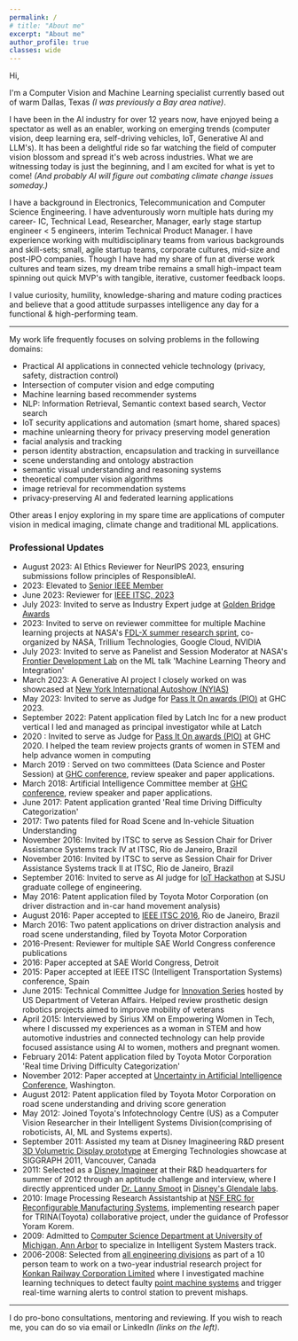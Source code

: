 ```yaml
---
permalink: /
# title: "About me"
excerpt: "About me"
author_profile: true
classes: wide
---
```


Hi, 

I'm a Computer Vision and Machine Learning specialist currently based out of warm Dallas, Texas _(I was previously a Bay area native)_.


I have been in the AI industry for over 12 years now, have enjoyed being a spectator as well as an enabler, working on emerging trends (computer vision, deep learning era, self-driving vehicles, IoT, Generative AI and LLM's). 
It has been a delightful ride so far watching the field of computer vision blossom and spread it's web across industries. 
What we are witnessing today is just the beginning, and I am excited for what is yet to come! 
_(And probably AI will figure out combating climate change issues someday.)_

I have a background in Electronics, Telecommunication and Computer Science Engineering.
I have adventurously worn multiple hats during my career- IC, Technical Lead, Researcher, Manager, early stage startup engineer < 5 engineers, interim Technical Product Manager.
I have experience working with multidisciplinary teams from various backgrounds and skill-sets; small, agile startup teams, corporate cultures, mid-size and post-IPO companies. 
Though I have had my share of fun at diverse work cultures and team sizes, my dream tribe remains a small high-impact team spinning out quick MVP's with tangible, iterative, customer feedback loops.

I value curiosity, humility, knowledge-sharing and mature coding practices and believe that a good attitude surpasses intelligence any day for a functional & high-performing team.

---
My work life frequently focuses on solving problems in the following domains:
* Practical AI applications in connected vehicle technology (privacy, safety, distraction control)
* Intersection of computer vision and edge computing
* Machine learning based recommender systems
* NLP: Information Retrieval, Semantic context based search, Vector search
* IoT security applications and automation (smart home, shared spaces)
* machine unlearning theory for privacy preserving model generation
* facial analysis and tracking
* person identity abstraction, encapsulation and tracking in surveillance
* scene understanding and ontology abstraction
* semantic visual understanding and reasoning systems
* theoretical computer vision algorithms
* image retrieval for recommendation systems
* privacy-preserving AI and federated learning applications

Other areas I enjoy exploring in my spare time are applications of computer vision in medical imaging, climate change and traditional ML applications.

### Professional Updates

* August 2023: AI Ethics Reviewer for NeurIPS 2023, ensuring submissions follow principles of ResponsibleAI.
* 2023: Elevated to [Senior IEEE Member](https://r5.ieee.org/houston/about-ieee/ieee-senior-membership/#:~:text=Senior%20Membership%20grade%20is%20held,and%20documented%20achievements%20of%20significance) 
* June 2023:  Reviewer for [IEEE ITSC, 2023](https://2023.ieee-itsc.org/)
* July 2023: Invited to serve as Industry Expert judge at [Golden Bridge Awards](https://globeeawards.com/golden-bridge-awards/)
* 2023: Invited to serve on reviewer committee for multiple Machine learning projects at NASA's [FDL-X summer research sprint](https://frontierdevelopmentlab.org/fdl-x-2023), co-organized by NASA,  Trillium Technologies, Google Cloud, NVIDIA 
* July 2023: Invited to serve as Panelist and Session Moderator at NASA's [Frontier Development Lab](https://frontierdevelopmentlab.org/) on the ML talk 'Machine Learning Theory and Integration'
* March 2023: A Generative AI project I closely worked on was showcased at [New York International Autoshow (NYIAS)](https://pressroom.lexus.com/2023-new-york-international-auto-show-guests-use-artificial-intelligence-to-create-their-picture-perfect-lexus/)
* May 2023: Invited to serve as Judge for [Pass It On awards (PIO)](https://anitab.org/awards-grants/pass-it-on-awards/) at GHC 2023.
* September 2022: Patent application filed by Latch Inc for a new product vertical I led and managed as principal investigator while at Latch
* 2020 : Invited to serve as Judge for [Pass It On awards (PIO)](https://anitab.org/awards-grants/pass-it-on-awards/) at GHC 2020. I helped the team review projects grants of women in STEM and help advance women in computing 
* March 2019 : Served on two committees (Data Science and Poster Session) at [GHC conference](https://ghc.anitab.org/), review speaker and paper applications.
* March 2018: Artificial Intelligence Committee member at [GHC conference](https://ghc.anitab.org/https://ghc.anitab.org/), review speaker and paper applications.
* June 2017: Patent application granted 'Real time Driving Difficulty Categorization'
* 2017: Two patents filed for Road Scene and In-vehicle Situation Understanding
* November 2016: Invited by ITSC to serve as Session Chair for Driver Assistance Systems track IV at ITSC, Rio de Janeiro, Brazil
* November 2016: Invited by ITSC to serve as Session Chair for Driver Assistance Systems track II at ITSC, Rio de Janeiro, Brazil
* September 2016: Invited to serve as AI judge for [IoT Hackathon](https://blogs.sjsu.edu/newsroom/2016/student-hackathon-explores-internet-of-things/) at SJSU graduate college of engineering.
* May 2016: Patent application filed by Toyota Motor Corporation (on driver distraction and in-car hand movement analysis)
* August 2016: Paper accepted to [IEEE ITSC 2016](https://web.fe.up.pt/~ieeeitsc2016/index.html), Rio de Janeiro, Brazil 
* March 2016: Two patent applications on driver distraction analysis and road scene understanding, filed by Toyota Motor Corporation
* 2016-Present: Reviewer for multiple SAE World Congress conference publications
* 2016: Paper accepted at SAE World Congress, Detroit
* 2015: Paper accepted at IEEE ITSC (Intelligent Transportation Systems) conference, Spain
* June 2015: Technical Committee Judge for [Innovation Series](https://www.sbir.gov/events-va-innovation-creation-series) hosted by US Department of Veteran Affairs. Helped review prosthetic design robotics projects aimed to improve mobility of veterans
* April 2015: Interviewed by Sirius XM on Empowering Women in Tech, where I discussed my experiences as a woman in STEM and how automotive industries and connected technology can help provide focused assistance using AI to women, mothers and pregnant women.
* February 2014: Patent application filed by Toyota Motor Corporation 'Real time Driving Difficulty Categorization'
* November 2012: Paper accepted at [Uncertainty in Artificial Intelligence Conference](https://www.auai.org/uai2013/), Washington.
* August 2012: Patent application filed by Toyota Motor Corporation on road scene understanding and driving score generation
* May 2012: Joined Toyota's Infotechnology Centre (US) as a Computer Vision Researcher in their Intelligent Systems Division(comprising of roboticists, AI, ML and Systems experts).
* September 2011: Assisted my team at Disney Imagineering R&D present [3D Volumetric Display prototype](https://history.siggraph.org/wp-content/uploads/2022/02/2011-22-Smoot_VolumtricDisplay.pdf) at Emerging Technologies showcase at SIGGRAPH 2011, Vancouver, Canada
* 2011: Selected as a [Disney Imagineer](https://laist.com/news/entertainment/how-to-become-an-imagineer-according-to-the-disney-documentary-director) at their R&D headquarters for summer of 2012 through an aptitude challenge and interview, where I directly apprenticed under [Dr. Lanny Smoot](https://en.wikipedia.org/wiki/Lanny_Smoot) in [Disney's Glendale labs](https://la.disneyresearch.com/labs/).
* 2010: Image Processing Research Assistantship at [NSF ERC for Reconfigurable Manufacturing Systems](https://erc.engin.umich.edu/), implementing research paper for TRINA(Toyota) collaborative project, under the guidance of Professor Yoram Korem.
* 2009: Admitted to [Computer Science Department at University of Michigan, Ann Arbor](https://cse.engin.umich.edu/) to specialize in Intelligent System Masters track.
* 2006-2008: Selected from [all engineering divisions](https://ltce.in/) as part of a 10 person team to work on a two-year industrial research project for [Konkan Railway Corporation Limited](https://en.wikipedia.org/wiki/Konkan_Railway_Corporation) 
  where I investigated machine learning techniques to detect faulty [point machine systems](https://en.wikipedia.org/wiki/Point_machine) and trigger real-time warning alerts to control station to prevent mishaps.

---
I do pro-bono consultations, mentoring and reviewing. If you wish to reach me, you can do so via email or LinkedIn _(links on the left)_.
